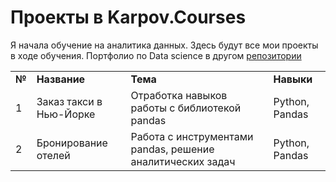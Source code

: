 # Проекты в Karpov.Courses

Я начала обучение на аналитика данных. Здесь будут все мои проекты в ходе обучения.
Портфолио по Data science в другом <a href="https://github.com/tashacraft/yandex-practicum" target=_blank>репозитории</a>

<table>
<tr>
<td><b>№</b></td>
<td><b>Название</b></td>
<td><b>Тема</b></td>
<td><b>Навыки</b></td>
</tr>
<tr>
<td>1</td>
<td>Заказ такси в Нью-Йорке</td>
<td>Отработка навыков работы с библиотекой pandas</td>
<td>Python, Pandas</td>
</tr>
<tr>
<td>2</td>
<td>Бронирование отелей</td>
<td>Работа с инструментами pandas, решение аналитических задач</td>
<td>Python, Pandas</td>
</tr>
</table>

